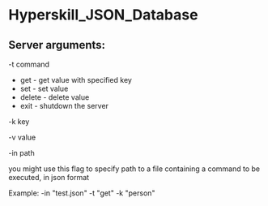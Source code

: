 # Hyperskill_JSON_Database
## Server arguments:
-t command
* get - get value with specified key
* set - set value
* delete - delete value
* exit - shutdown the server

-k key

-v value

-in path

you might use this flag to specify path to a file containing a command to be executed, in json format

Example:
-in "test.json"
-t "get" -k "person"
